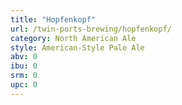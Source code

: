 ```yaml
---
title: "Hopfenkopf"
url: /twin-ports-brewing/hopfenkopf/
category: North American Ale
style: American-Style Pale Ale
abv: 0
ibu: 0
srm: 0
upc: 0
---
```


